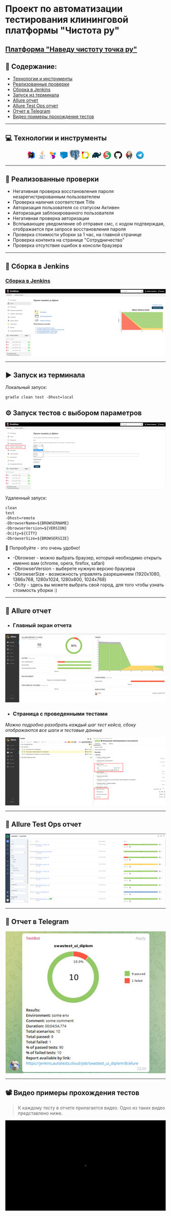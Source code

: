 # Проект по автоматизации тестирования клининговой платформы "Чистота ру"
## <a target="_blank" href="https://www.navedudud.ru/">Платформа "Наведу чистоту точка ру"</a>

## :floppy_disk: Содержание:

- <a href="#computer-технологии-и-инструменты">Технологии и инструменты</a>
- <a href="#notebook_with_decorative_cover-реализованные-проверки">Реализованные проверки</a>
- <a href="#electric_plug-сборка-в-Jenkins">Сборка в Jenkins</a>
- <a href="#arrow_forward-запуск-из-терминала">Запуск из терминала</a>
- <a href="#open_book-allure-отчет">Allure отчет</a>
- <a href="#hammer-allure-test-ops-отчет">Allure Test Ops отчет</a>
- <a href="#robot-отчет-в-telegram">Отчет в Telegram</a>
- <a href="#film_projector-видео-примеры-прохождения-тестов">Видео примеры прохождения тестов</a>

***

## :computer: Технологии и инструменты
<p align="center">
<img width="6%" title="IntelliJ IDEA" src="images/logo/Intelij_IDEA.svg">
<img width="6%" title="Java" src="images/logo/Java.svg">
<img width="6%" title="Selenide" src="images/logo/Selenide.svg">
<img width="6%" title="Selenoid" src="images/logo/Selenoid.svg">
<img width="6%" title="Postgresql" src="images/logo/Postgresql_elephant.svg.png">
<img width="6%" title="Allure Report" src="images/logo/Allure_Report.svg">
<img width="6%" title="Gradle" src="images/logo/Gradle.svg">
<img width="6%" title="JUnit5" src="images/logo/JUnit5.svg">
<img width="6%" title="GitHub" src="images/logo/GitHub.svg">
<img width="6%" title="Jenkins" src="images/logo/Jenkins.svg">
<img width="6%" title="Telegram" src="images/logo/Telegram.svg">
</p>

***

## :notebook_with_decorative_cover: Реализованные проверки
- Негативная проверка восстановления пароля незарегистрированным пользователем
- Проверка наличия соответствия Title
- Авторизация пользователя со статусом Активен
- Авторизация заблокированного пользователя
- Негативная проверка авторизации
- Всплывающее уведомление об отправке смс, с кодом подтверждая, отображается при запросе восстановления пароля
- Проверка стоимости уборки за 1 час, на главной странице
- Проверка контента на странице "Сотрудничество"
- Проверка отсутствия ошибок в консоли браузера

***

## :electric_plug: Сборка в Jenkins
### <a target="_blank" href="https://jenkins.autotests.cloud/job/swastest_ui_diplom/">Сборка в Jenkins</a>
<p align="center">
<img title="Jenkins Dashboard" src="images/screenshots/main_jen.png">
</p>  

***

## :arrow_forward: Запуск из терминала
Локальный запуск:
```
gradle clean test -Dhost=local 
```
## :gear: Запуск тестов с выбором параметров
<img title="Jenkins ParamStart" src="images/screenshots/param_jen.png">

Удаленный запуск:
```
clean
test
-Dhost=remote
-DbrowserName=${BROWSERNAME}
-DbrowserVersion=${VERSION}
-Dcity=${CITY}
-DbrowserSize=${BROWSERSIZE}
```
:monocle_face: Попробуйте - это очень удобно!
- -Dbrowser - можно выбрать браузер, который необходимо открыть именно вам
  (chrome,
  opera,
  firefox,
  safari)
- -DbrowserVersion - выберете нужную версию браузера
- -DbrowserSize - возможность управлять разрешением (1920x1080,
  1366x768,
  1280x1024,
  1280x800,
  1024x768)
- -Dcity - здесь вы можете выбрать свой город, для того чтобы узнать стоимость уборки :)

***

## :open_book: Allure отчет
- ### Главный экран отчета
<p align="center">
<img title="Allure Overview Dashboard" src="images/screenshots/allure_main.png">
</p>

- ### Страница с проведенными тестами
*Можно подробно разобрать каждый шаг тест кейса, сбоку отображаются все шаги и тестовые данные*
<p align="center">
<img title="Allure Test Page" src="images/screenshots/allure_steps.png">
</p>

***

## :hammer: Allure Test Ops отчет
<p align="center">
<img title="Allure Test Ops Launch" src="images/screenshots/testOpsLaunch.png">
</p>

***

## :robot: Отчет в Telegram
<p align="center">
<img title="Telegram notification message" src="images/screenshots/tg.png">
</p>

***
## :film_projector: Видео примеры прохождения тестов
> К каждому тесту в отчете прилагается видео. Одно из таких видео представлено ниже.
<p align="center">
  <img title="Selenoid Video" src="images/screenshots/ezgif-3-7fe6118ad8.gif">
</p>

